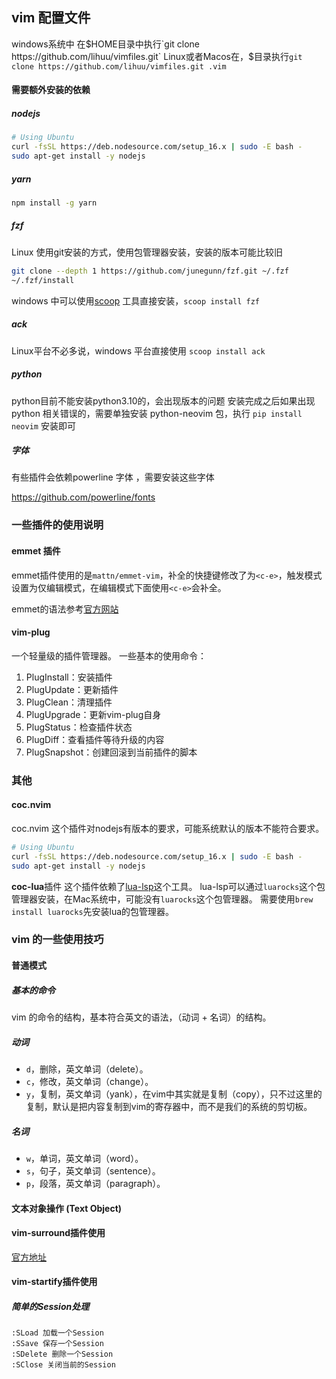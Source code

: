 
## vim 配置文件

windows系统中
在$HOME目录中执行`git clone https://github.com/lihuu/vimfiles.git`
Linux或者Macos在，$目录执行`git clone https://github.com/lihuu/vimfiles.git .vim`
####  需要额外安装的依赖
#####  nodejs

```bash
# Using Ubuntu
curl -fsSL https://deb.nodesource.com/setup_16.x | sudo -E bash -
sudo apt-get install -y nodejs
```

#####  yarn

```bash
npm install -g yarn
```

#####  fzf 
Linux 使用git安装的方式，使用包管理器安装，安装的版本可能比较旧
```bash
git clone --depth 1 https://github.com/junegunn/fzf.git ~/.fzf
~/.fzf/install 
```
   windows 中可以使用[scoop](https://github.com/lukesampson/scoop/wiki/Quick-Start)    工具直接安装，`scoop install fzf`

##### ack

Linux平台不必多说，windows 平台直接使用 `scoop install ack`

##### python
python目前不能安装python3.10的，会出现版本的问题
安装完成之后如果出现 python 相关错误的，需要单独安装 python-neovim 包，执行
`pip install neovim` 安装即可

##### 字体
有些插件会依赖powerline 字体 ，需要安装这些字体

https://github.com/powerline/fonts

###  一些插件的使用说明
#### emmet 插件
emmet插件使用的是`mattn/emmet-vim`，补全的快捷键修改了为`<c-e>`，触发模式设置为仅编辑模式，在编辑模式下面使用`<c-e>`会补全。

emmet的语法参考[官方网站](https://emmet.io/)

#### vim-plug
一个轻量级的插件管理器。
一些基本的使用命令：
1. PlugInstall：安装插件
2. PlugUpdate：更新插件
3. PlugClean：清理插件
4. PlugUpgrade：更新vim-plug自身
5. PlugStatus：检查插件状态
6. PlugDiff：查看插件等待升级的内容
7. PlugSnapshot：创建回滚到当前插件的脚本
### 其他
#### coc.nvim
coc.nvim 这个插件对nodejs有版本的要求，可能系统默认的版本不能符合要求。
```bash
# Using Ubuntu
curl -fsSL https://deb.nodesource.com/setup_16.x | sudo -E bash -
sudo apt-get install -y nodejs
```

**coc-lua**插件
这个插件依赖了[lua-lsp](https://github.com/Alloyed/lua-lsp)这个工具。
lua-lsp可以通过`luarocks`这个包管理器安装，在Mac系统中，可能没有`luarocks`这个包管理器。
需要使用`brew install luarocks`先安装lua的包管理器。

### vim 的一些使用技巧

#### 普通模式

##### 基本的命令
vim 的命令的结构，基本符合英文的语法，（动词 + 名词）的结构。

##### 动词

* `d`，删除，英文单词（delete）。
* `c`，修改，英文单词（change）。
* `y`，复制，英文单词（yank），在vim中其实就是复制（copy），只不过这里的复制，默认是把内容复制到vim的寄存器中，而不是我们的系统的剪切板。

##### 名词
* `w`，单词，英文单词（word）。
* `s`，句子，英文单词（sentence）。
* `p`，段落，英文单词（paragraph）。

#### 文本对象操作 (Text Object)

#### vim-surround插件使用
[官方地址](https://github.com/tpope/vim-surround)

#### vim-startify插件使用
##### 简单的Session处理

```vim   
:SLoad 加载一个Session
:SSave 保存一个Session
:SDelete 删除一个Session
:SClose 关闭当前的Session
```
